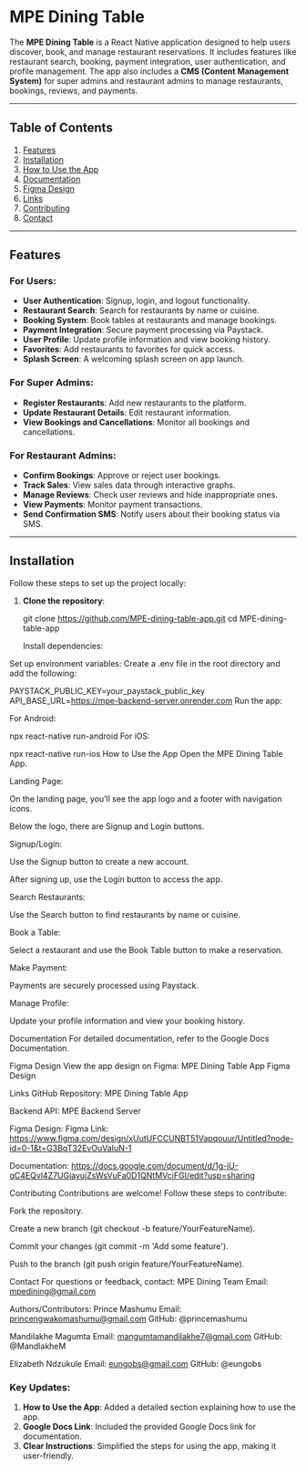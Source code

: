 # MPE Dining Table

The **MPE Dining Table** is a React Native application designed to help users discover, book, and manage restaurant reservations. It includes features like restaurant search, booking, payment integration, user authentication, and profile management. The app also includes a **CMS (Content Management System)** for super admins and restaurant admins to manage restaurants, bookings, reviews, and payments.

---

## Table of Contents
1. [Features](#features)
2. [Installation](#installation)
3. [How to Use the App](#how-to-use-the-app)
4. [Documentation](#documentation)
5. [Figma Design](#figma-design)
6. [Links](#links)
7. [Contributing](#contributing)
8. [Contact](#contact)

---

## Features
### For Users:
- **User Authentication**: Signup, login, and logout functionality.
- **Restaurant Search**: Search for restaurants by name or cuisine.
- **Booking System**: Book tables at restaurants and manage bookings.
- **Payment Integration**: Secure payment processing via Paystack.
- **User Profile**: Update profile information and view booking history.
- **Favorites**: Add restaurants to favorites for quick access.
- **Splash Screen**: A welcoming splash screen on app launch.

### For Super Admins:
- **Register Restaurants**: Add new restaurants to the platform.
- **Update Restaurant Details**: Edit restaurant information.
- **View Bookings and Cancellations**: Monitor all bookings and cancellations.

### For Restaurant Admins:
- **Confirm Bookings**: Approve or reject user bookings.
- **Track Sales**: View sales data through interactive graphs.
- **Manage Reviews**: Check user reviews and hide inappropriate ones.
- **View Payments**: Monitor payment transactions.
- **Send Confirmation SMS**: Notify users about their booking status via SMS.

---

## Installation
Follow these steps to set up the project locally:

1. **Clone the repository**:
 
   git clone https://github.com/MPE-dining-table-app.git
   cd MPE-dining-table-app

   Install dependencies:

Set up environment variables:
Create a .env file in the root directory and add the following:


PAYSTACK_PUBLIC_KEY=your_paystack_public_key
API_BASE_URL=https://mpe-backend-server.onrender.com
Run the app:

For Android:

npx react-native run-android
For iOS:

npx react-native run-ios
How to Use the App
Open the MPE Dining Table App.

Landing Page:

On the landing page, you’ll see the app logo and a footer with navigation icons.

Below the logo, there are Signup and Login buttons.

Signup/Login:

Use the Signup button to create a new account.

After signing up, use the Login button to access the app.

Search Restaurants:

Use the Search button to find restaurants by name or cuisine.

Book a Table:

Select a restaurant and use the Book Table button to make a reservation.

Make Payment:

Payments are securely processed using Paystack.

Manage Profile:

Update your profile information and view your booking history.

Documentation
For detailed documentation, refer to the Google Docs Documentation.

Figma Design
View the app design on Figma:
MPE Dining Table App Figma Design

Links
GitHub Repository: MPE Dining Table App

Backend API: MPE Backend Server

Figma Design: Figma Link: https://www.figma.com/design/xUutUFCCUNBT51Vapqouur/Untitled?node-id=0-1&t=G3BqT32EvOuVaIuN-1

Documentation: https://docs.google.com/document/d/1g-jU-qC4EQvl4Z7UGiayujZsWsVuFa0D1QNtMVciFGI/edit?usp=sharing

Contributing
Contributions are welcome! Follow these steps to contribute:

Fork the repository.

Create a new branch (git checkout -b feature/YourFeatureName).

Commit your changes (git commit -m 'Add some feature').

Push to the branch (git push origin feature/YourFeatureName).


Contact
For questions or feedback, contact:
MPE Dining Team
Email: mpedining@gmail.com

Authors/Contributors:
Prince Mashumu
Email: princengwakomashumu@gmail.com
GitHub: @princemashumu

Mandilakhe Magumta
Email: mangumtamandilakhe7@gmail.com
GitHub: @MandlakheM

Elizabeth Ndzukule
Email: eungobs@gmail.com
GitHub: @eungobs


### Key Updates:
1. **How to Use the App**: Added a detailed section explaining how to use the app.
2. **Google Docs Link**: Included the provided Google Docs link for documentation.
3. **Clear Instructions**: Simplified the steps for using the app, making it user-friendly.
